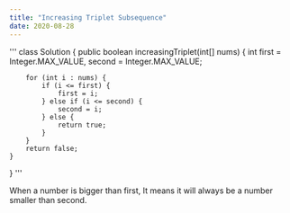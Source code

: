 ```yaml
---
title: "Increasing Triplet Subsequence"
date: 2020-08-28
---
```


'''
class Solution {
	public boolean increasingTriplet(int[] nums) {
		int first = Integer.MAX_VALUE, second = Integer.MAX_VALUE;
		
		for (int i : nums) {
			if (i <= first) {
				first = i;
			} else if (i <= second) {
				second = i;
			} else {
				return true;
			}
		}
		return false;
	}
}
'''

When a number is bigger than first, It means it will always be a number smaller than second.

